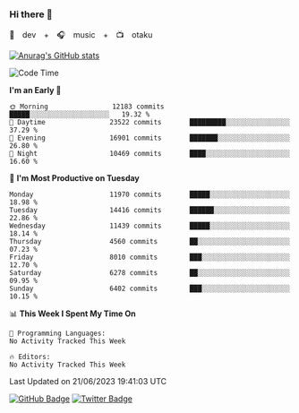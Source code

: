 ### Hi there 👋

🚀　dev　+　🎧　music　+　📺　otaku


[![Anurag's GitHub stats](https://github-readme-stats.vercel.app/api?username=koheitasaka&count_private=true&show_icons=true&theme=monokai)](https://github.com/koheitasaka/github-readme-stats)

<!--START_SECTION:waka-->
![Code Time](http://img.shields.io/badge/Code%20Time-1%2C161%20hrs%2023%20mins-blue)

**I'm an Early 🐤** 

```text
🌞 Morning                12183 commits       █████░░░░░░░░░░░░░░░░░░░░   19.32 % 
🌆 Daytime                23522 commits       █████████░░░░░░░░░░░░░░░░   37.29 % 
🌃 Evening                16901 commits       ███████░░░░░░░░░░░░░░░░░░   26.80 % 
🌙 Night                  10469 commits       ████░░░░░░░░░░░░░░░░░░░░░   16.60 % 
```
📅 **I'm Most Productive on Tuesday** 

```text
Monday                   11970 commits       █████░░░░░░░░░░░░░░░░░░░░   18.98 % 
Tuesday                  14416 commits       ██████░░░░░░░░░░░░░░░░░░░   22.86 % 
Wednesday                11439 commits       █████░░░░░░░░░░░░░░░░░░░░   18.14 % 
Thursday                 4560 commits        ██░░░░░░░░░░░░░░░░░░░░░░░   07.23 % 
Friday                   8010 commits        ███░░░░░░░░░░░░░░░░░░░░░░   12.70 % 
Saturday                 6278 commits        ██░░░░░░░░░░░░░░░░░░░░░░░   09.95 % 
Sunday                   6402 commits        ███░░░░░░░░░░░░░░░░░░░░░░   10.15 % 
```


📊 **This Week I Spent My Time On** 

```text
💬 Programming Languages: 
No Activity Tracked This Week

🔥 Editors: 
No Activity Tracked This Week
```


 Last Updated on 21/06/2023 19:41:03 UTC
<!--END_SECTION:waka-->

[![GitHub Badge](https://img.shields.io/badge/GitHub-100000?style=for-the-badge&logo=github&logoColor=white)](https://github.com/koheitasaka)
[![Twitter Badge](https://img.shields.io/badge/Twitter-1DA1F2?style=for-the-badge&logo=twitter&logoColor=white)](https://twitter.com/sleep_asleep_)
